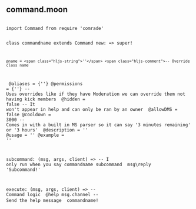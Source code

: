 
<h2>command.moon</h2>
<pre>
<code class="hljs moon">
import Command from <span class="hljs-global">require</span> <span class="hljs-string">'comrade'</span>

class commandname extends Command
  new: =&gt;
    super!

    @name = <span class="hljs-string">''</span> <span class="hljs-comment">-- Override class name
</span>    @aliases = {<span class="hljs-string">''</span>}
    @permissions = {<span class="hljs-string">''</span>} <span class="hljs-comment">-- Uses overrides like if they have Moderation we can override them not having kick members
</span>    @hidden = <span class="hljs-keyword">false</span> <span class="hljs-comment">-- It won't appear in help and can only be ran by an owner
</span>    @allowDMS = <span class="hljs-keyword">false</span>
    @cooldown = <span class="hljs-number">3000</span> <span class="hljs-comment">-- Comes in with a built in MS parser so it can say '3 minutes remaining' or '3 hours'
</span>
    @description = <span class="hljs-string">''</span>
    @usage = <span class="hljs-string">''</span>
    @example = <span class="hljs-string">''</span>

  subcommand: (msg, args, client) =&gt;
    <span class="hljs-comment">-- I only run when you say commandname subcommand
</span>    msg\reply <span class="hljs-string">'Subcommand!'</span>

  execute: (msg, args, client) =&gt;
    <span class="hljs-comment">-- Command logic
</span>    @help msg.channel <span class="hljs-comment">-- Send the help message
</span>
commandname!</code>
</pre>


